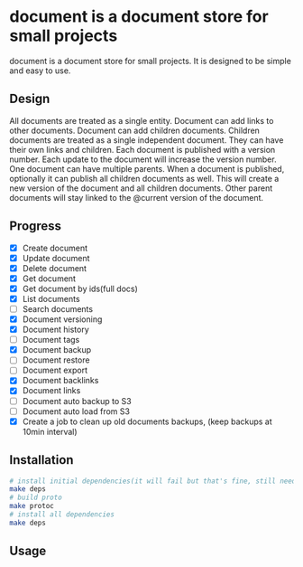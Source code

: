 # document is a document store for small projects

document is a document store for small projects. It is designed to be simple and easy to use.

## Design

All documents are treated as a single entity.
Document can add links to other documents. Document can add children documents.
Children documents are treated as a single independent document. They can have their own links and children.
Each document is published with a version number. Each update to the document will increase the version number.
One document can have multiple parents. When a document is published, optionally it can publish all children documents as well.
This will create a new version of the document and all children documents. Other parent documents will stay linked to the @current version of the document.


## Progress

- [x] Create document
- [x] Update document
- [x] Delete document
- [x] Get document
- [x] Get document by ids(full docs)
- [x] List documents
- [ ] Search documents
- [x] Document versioning
- [x] Document history
- [ ] Document tags
- [x] Document backup
- [ ] Document restore
- [ ] Document export
- [x] Document backlinks
- [x] Document links
- [ ] Document auto backup to S3
- [ ] Document auto load from S3
- [x] Create a job to clean up old documents backups, (keep backups at 10min interval)

## Installation

```bash
# install initial dependencies(it will fail but that's fine, still need to run it)
make deps
# build proto
make protoc
# install all dependencies
make deps
```

## Usage
